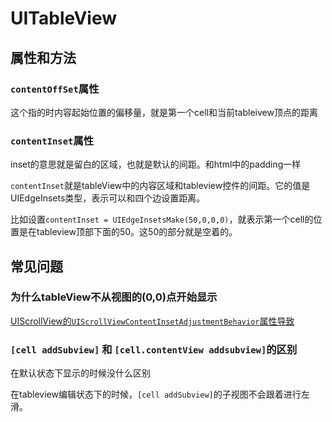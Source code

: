 # UITableView

## 属性和方法

### `contentOffSet`属性

这个指的时内容起始位置的偏移量，就是第一个cell和当前tableivew顶点的距离

### `contentInset`属性

inset的意思就是留白的区域，也就是默认的间距。和html中的padding一样

`contentInset`就是tableView中的内容区域和tableview控件的间距。它的值是UIEdgeInsets类型，表示可以和四个边设置距离。

比如设置`contentInset = UIEdgeInsetsMake(50,0,0,0)`，就表示第一个cell的位置是在tableview顶部下面的50。这50的部分就是空着的。

## 常见问题

### 为什么tableView不从视图的(0,0)点开始显示

[UIScrollView的`UIScrollViewContentInsetAdjustmentBehavior`属性导致](/adjustinset.md)

### `[cell addSubview]` 和 `[cell.contentView addsubview]`的区别

在默认状态下显示的时候没什么区别

在tableview编辑状态下的时候，`[cell addSubview]`的子视图不会跟着进行左滑。

